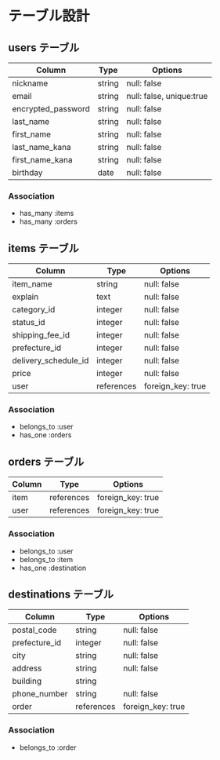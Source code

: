 # テーブル設計

## users テーブル

| Column              | Type    | Options     |
| --------            | ------  | ----------- |
| nickname            | string  | null: false |
| email               | string  | null: false, unique:true |
| encrypted_password  | string  | null: false |
| last_name           | string  | null: false |
| first_name          | string  | null: false |
| last_name_kana      | string  | null: false |
| first_name_kana     | string  | null: false |
| birthday            | date    | null: false |

### Association

- has_many :items
- has_many :orders


## items テーブル

| Column                | Type          | Options     |
| --------              | ------        | ----------- |
| item_name             | string        | null: false |
| explain               | text          | null: false |
| category_id           | integer       | null: false |
| status_id             | integer       | null: false |
| shipping_fee_id       | integer       | null: false |
| prefecture_id         | integer       | null: false |
| delivery_schedule_id  | integer       | null: false |
| price                 | integer       | null: false |
| user                  | references    | foreign_key: true |


### Association

- belongs_to :user
- has_one :orders


## orders テーブル

| Column           | Type       | Options     |
| ------           | ---------- | ----------- |
| item             | references | foreign_key: true |
| user             | references | foreign_key: true |

### Association
- belongs_to :user
- belongs_to :item
- has_one :destination

## destinations テーブル

| Column           | Type       | Options     |
| ------           | ---------- | ----------- |
| postal_code      | string     | null: false |
| prefecture_id    | integer    | null: false |
| city             | string     | null: false |
| address          | string     | null: false |
| building         | string     |             |
| phone_number     | string     | null: false |
| order            | references | foreign_key: true |


### Association

- belongs_to :order

